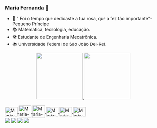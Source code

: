 
### Maria Fernanda 🌻
- 🌹 " Foi o tempo que dedicaste a tua rosa, que a fez tão importante"- Pequeno Príncipe
- 📚 Matematica, tecnologia, educação.
- 🛠️ Estudante de Engenharia Mecatrônica.
- 📚 Universidade Federal de São João Del-Rei.

<div align="center">
  <a href="https://github.com/mariafernandadeoliveira">
  <img height="150em" src="https://github-readme-stats.vercel.app/api?username=mariafernandadeoliveira&show_icons=true&theme=jolly&include_all_commits=true&count_private=true"/>
  <img height="150em" src="https://github-readme-stats.vercel.app/api/top-langs/?username=mariafernandadeoliveira&layout=compact&langs_count=7&theme=jolly"/>
</div>
<div style="display: inline_block"><br>
  <img align="center" alt="Maria-C++" height="30" width="40" src="https://cdn.jsdelivr.net/gh/devicons/devicon/icons/cplusplus/cplusplus-original.svg">
  <img align="center" alt="Maria-Win" heght="30" width="40" src="https://cdn.jsdelivr.net/gh/devicons/devicon/icons/arduino/arduino-original.svg">
  <img align="center" alt="Maria-Win" heght="30" width="40" src="https://cdn.jsdelivr.net/gh/devicons/devicon/icons/rstudio/rstudio-original.svg">
  <img align="center" alt="Maria-VS" height="30" width="40" src="https://cdn.jsdelivr.net/gh/devicons/devicon/icons/vscode/vscode-original.svg">
  <img align="center" alt="Maria-VS" height="30" width="40" src="https://cdn.jsdelivr.net/gh/devicons/devicon/icons/python/python-original-wordmark.svg">
  <img align="center" alt="Maria-VS" height="30" width="40" src="https://cdn.jsdelivr.net/gh/devicons/devicon/icons/latex/latex-original.svg">

</div>
  
 
<div> 
  <a href = "mailto:olveiramarafernanda3@gmail.com"><img src="https://img.shields.io/badge/-Gmail-%23333?style=for-the-badge&logo=gmail&logoColor=white" target="_blank"></a>
  <a href="https://https://www.linkedin.com/in/maria-fernanda-de-oliveira-13666721b/" target="_blank"><img src="https://img.shields.io/badge/-LinkedIn-%23333?style=for-the-badge&logo=linkedin&logoColor=white" target="_blank"></a> 
    <a href="https://github.com/mariafernandadeoliveira" target="_blank"><img src="https://img.shields.io/badge/GitHub-%23333?style=for-the-badge&logo=github&logoColor=white" 
target="_blank"></a> 
    <a href="https://mariafernandadeoliveira.github.io/" target="_blank"><img src="https://img.shields.io/badge/Pagina Oficial-%23333?style=for-the-badge" 
target="_blank"></a> 
</div>
